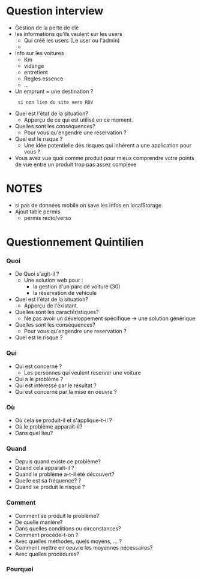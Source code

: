 # Question interview

- Gestion de la perte de clé
- les informations qu'ils veulent sur les users
    - Qui créé les users (Le user ou l'admin)  
    - 
- Info sur les voitures 
    - Km
    - vidange
    - entretient
    - Regles essence
    - ...
- Un emprunt = une destination ?
    ```
     si non lien du site vers RDV 
    ```
* Quel est l'état de la situation?
    * Apperçu de ce qui est utilisé en ce moment.
* Quelles sont les conséquences?
    * Pour vous qu'engendre une reservation ?
* Quel est le risque ?
    * Une idée potentielle des risques qui inhérent a une application pour vous ?
* Vous avez vue quoi comme produit pour mieux comprendre votre points de vue entre un produit trop pas assez complexe


# NOTES
- si pas de données mobile on save les infos en localStorage
- Ajout table permis
    - permis recto/verso


# Questionnement Quintilien
### Quoi 
* De Quoi s'agit-il ?
    * Une solution web pour :
        * la gestion d'un parc de voiture (30) 
        * la réservation de vehicule
* Quel est l'état de la situation?
    * Apperçu de l'existant.
* Quelles sont les caractéristiques?
    * Ne pas avoir un développement spécifique → une solution générique
* Quelles sont les conséquences?
    * Pour vous qu'engendre une reservation ?
* Quel est le risque ?
### Qui
* Qui est concerné ?
    * Les personnes qui veulent reserver une voiture
* Qui a le problème ?
* Qui est intéressé par le résultat ?
* Qui est concerné par la mise en oeuvre ?
### Où
* Où cela se produit-il et s'applique-t-il ?
* Où le problème apparaît-il?
* Dans quel lieu?
### Quand
* Depuis quand existe ce problème?
* Quand cela apparaît-il ?
* Quand le problème a-t-il été découvert?
* Quelle est sa fréquence? ?
* Quand se produit le risque ?
### Comment
* Comment se produit le problème?
* De quelle manière?
* Dans quelles conditions ou circonstances?
* Comment procède-t-on ?
* Avec quelles méthodes, quels moyens, ... ?
* Comment mettre en oeuvre les moyennes nécessaires?
* Avec quelles procédures?
### Pourquoi